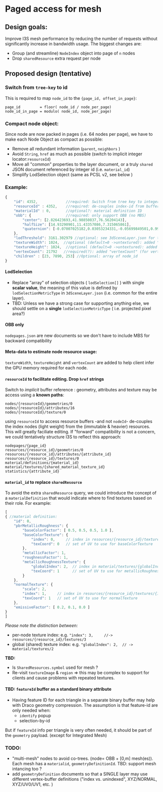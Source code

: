 # Paged access for mesh

## Design goals:
Improve I3S mesh performance by reducing the number of requests without significantly increase in bandwidth usage. 
The biggest changes are:
- Group (and streamline) `NodeIndex` object into page of `n` nodes
- Drop `sharedResource` extra request per node   
 
## Proposed design (tentative)

### Switch from `tree-key` to id

This is required to map `node_id` to the `{page_id, offset_in_page}`: 
```
page_id         = floor( node_id / node_per_page)
node_id_in_page = modulo( node_id, node_per_page)
``` 
### Compact node object: 

Since node are now packed in pages (i.e. 64 nodes per page), we have to make each Node Object as compact as possible:

- Remove all redundant information (`parent`, `neighbors` ) 
- Avoid `String`, `href` as much as possible (switch to implicit integer locator:`resourceId`)
- Move all "common" properties to the layer document, or a truly `shared` JSON document referenced by integer id (i.e. `material_id`) 
- Simplify LodSelection object (same as PCSL v2, see below )

### Example:
``` js
{
    "id": 4352, 			//required: Switch from tree key to integer id
	"resourceId" : 4352,	//required: de-couples index-id from buffer/resource ids (easier editing)
	"materialId" : 0,		//optional?: material definition ID 
    "obb": {				//required: only support OBB (no MBS) 
        "center": [2.826423693,41.98850837,76.56204143],
        "halfSize": [14.93290901,11.43357086,7.315065861],
        "quaternion": [-0.07007025182,0.03053234331,-0.05699849501,0.9954441786]
    },
    "lodThreshold": 3161.302979 //optional: see 3dSceneLayer.json for the type ( i.e. : "lodSelectionMetricType" : "maxScreenThreshold")
    "textureWidth": 1024,  //optional (default=0 ->untextured): added "color" texture size (for memory estimation) 0 if un-textured
    "textureHeight": 1024,  //optional (default=0 ->untextured): added "color" texture size (for memory estimation) 0 if un-textured
    "vertexCount": 21792   //required(?): added "vertexCount" (for vertex buffer size estimation)
	"children" : [23, 7890, 253] //Optional: array of node_id
}
```
#### LodSelection

- Replace "array" of selection objects ( `lodSelection[]` ) with single **scalar value**, the meaning of this value is defined by `lodSelectionMetricType` in `3dSceneLayer.json` (i.e. common for the entire layer).  
- TBD: Unless we have a strong case for supporting anything else, we should settle on a **single** `lodSelectionMetricType` ( i.e. projected pixel area?) 

#### OBB only
`nodepages.json` are new documents so we don't have to include MBS for backward compatibility

#### Meta-data to estimate node resource usage:
`textureWidth`, `textureHeight` and `vertexCount` are added to help client infer the GPU memory required for each node.

####  `resourceId` to facilitate editing. Drop `href` strings
Switch to _implicit_ buffer reference : geometry, attributes and texture may be access using a **known paths**:
```
nodes/{resourceId}/geometries/0
nodes/{resourceId}/attributes/16
nodes/{resourceId}/texture/0
```
using `resourceId` to access resource buffers -and not `nodeId`- de-couples the index nodes (light weight) from the (immutable & heavier) resources. This will greatly faciliate editing.
If "forward" compatibility is not a concern, we could tentatively structure I3S to reflect this approach: 
```
nodepages/{page_id}
resources/{resource_id}/geometries/0
resources/{resource_id}/attributes/{attribute_id}
resources/{resource_id}/textures/0
material/definitions/{material_id}
material/textures/{shared_material_texture_id}
statistics/{attribute_id}
```
 

#### `material_id` to replace `sharedResource`
To avoid the extra `sharedResource` query, we could introduce the concept of a `materialDefinition` that would indicate where to find textures based on their role.
For example:
``` js
[
{ //material definition:
    "id": 0,
    "pbrMetallicRoughness": {
        "baseColorFactor": [ 0.5, 0.5, 0.5, 1.0 ],
        "baseColorTexture": {
            "index": 0, 	// index in resources/{resource_id}/textures/{index}
            "texCoord": 0   // set of UV to use for baseColorTexture
	    },
        "metallicFactor": 1,
        "roughnessFactor": 1,
        "metallicRoughnessTexture": {
            "globalIndex": 2,  // index in material/textures/{globalIndex} (SHARED texture)
            "texCoord": 1 	   // set of UV to use for metallicRoughnessTexture
        }
    },
    "normalTexture": {
        "scale": 2,
        "index": 1,		// index in resources/{resource_id}/textures/{index}
        "texCoord": 1 	// set of UV to use for normalTexture
    },
    "emissiveFactor": [ 0.2, 0.1, 0.0 ]
}
]
```
*Please note the distinction between:*
- per-node texture index: e.g. `"index": 3, 	//-> resources/{resource_id}/textures/3`
- global (shared) texture index: e.g. `"globalIndex": 2,  // -> material/textures/2`


**TBD:** 
- Is `SharedResources.symbol` used for mesh ?
- Re-visit `textureImage` & `region` => this may be complex to support for clients and cause problems with repeated textures. 

#### TBD: `featureId` buffer as a standard binary attribute
- Having feature ID for each triangle in a separate binary buffer may help with Draco geometry compression. The assumption is that feature-id are only needed when:
	- `identify` popup
	- selection-by-id

But if `featureId` info per triangle is very often needed, it should be part of the `geometry` payload. (except for Integrated Mesh)  


### TODO:
- "multi-mesh" nodes to avoid co-trees. (node= OBB + [0,m] mesh(es)). Each mesh has a `materialid`, `geometryDefinitionId`. TBD: support mesh intancing too ?
- add `geometryDefinition` documents so that a SINGLE layer may use different vertex-buffer definitions ("index vs. unindexed", XYZ/NORMAL, XYZ/UV0/UV1, etc. )
  

   